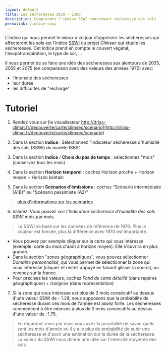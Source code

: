 ```yaml
---
layout: default
title: Les sécheresses 2020 - 2100
description: Comprendre l'indice SSWI concernant sécheresse des sols
permalink: /indice-sswi
---
```


L'indice qui nous permet le mieux à ce jour d'apprécier les sécheresses qui affecteront les sols est l'indice [SSWI](http://www.drias-climat.fr/accompagnement/section/183) du projet *Climsec* qui étudie les sécheresses. Cet indice prend en compte le couvert végétal, l'évapotranspiration, le type de sol, ...

Il nous permet de se faire une idée des sécheresses aux alentours de 2035, 2055 et 2075 (en comparaison avec des valeurs des années 1970) avec:
- l'intensité des sécheresses 
- leur durée
- les difficultés de "recharge" 

Tutoriel
===

1. Rendez vous sur [le visualisateur http://drias-climat.fr/decouverte/carte/climsec/scenario](http://drias-climat.fr/decouverte/carte/climsec/scenario)

2. Dans la section **Indice** : Sélectionnez "Indicateur sècheresse d'humidité des sols (SSWI) du modèle ISBA"

3. Dans la section **Indice** / **Choix du pas de temps** : sélectionnez "mois" (conservez tous les mois)

4. Dans la section **Horizon temporel** : cochez Horizon proche + Horizon moyen + Horizon lointain

5. Dans la section **Scénarios d'émissions** : cochez "Scénario intermédiaire (A1B)" ou "Scénario pessimiste (A2)" 
>[plus d'informations sur les scénarios](http://www.meteofrance.fr/climat-passe-et-futur/le-giec-groupe-dexperts-intergouvernemental-sur-levolution-du-climat/les-scenarios-du-giec)

6. Validez. Vous pouvez voir l'*Indicateur sécheresse d'humidité des sols SSWI* mois par mois. 
>Le SSWI se base sur les données de référence de 1970. Plus la couleur est foncée, plus la différence avec 1970 est importante.

* Vous pouvez par exemple cliquer sur la carte qui vous intéresse (exemple: carte du mois d'août à horizon moyen). Elle s'ouvrira en plus grande. 
* Dans la section "zones géographiques", vous pouvez sélectionner *Domaine personnalisé*, qui vous permet de sélectionner la zone qui vous intéresse (cliquez et restez appuyé en faisant glisser la souris), ou revenez sur la france.
* Pour précisez les valeurs, cochez *Fond de carte détaillé* (dans repères géographiques) + *Isolignes* (dans représentation) 

7. Si la zone qui vous intéresse est plus de 3 mois consécutif au dessus d'une valeur SSWI de - 1.28, nous supposons que la probabilité de sécheresse durant ces mois de l'année est assez forte. Les sécheresses commencent à être intenses à plus de 3 mois consécutifs au dessus d'une valeur de -1,75. 

> En regardant mois par mois vous avez la possibilité de savoir quels sont les mois d'année où il y a le plus de probabilité de subir une sécheresse et d'avoir une estimation sur la durée de la sécheresse.  La valeur du SSWI nous donne une idée sur l'intensité moyenne des sols.

